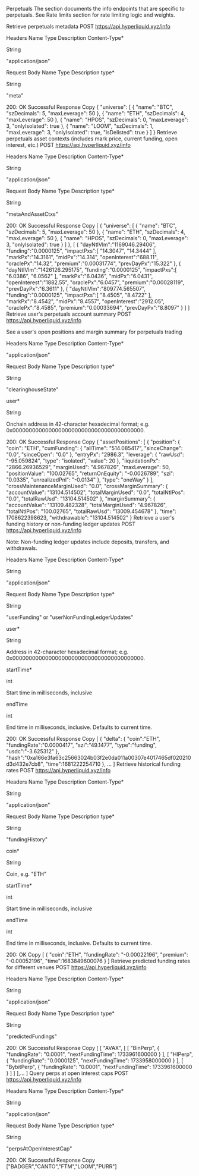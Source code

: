 Perpetuals
The section documents the info endpoints that are specific to perpetuals. See Rate limits section for rate limiting logic and weights.

Retrieve perpetuals metadata
POST https://api.hyperliquid.xyz/info

Headers
Name
Type
Description
Content-Type*

String

"application/json"

Request Body
Name
Type
Description
type*

String

"meta"

200: OK Successful Response
Copy
{
    "universe": [
        {
            "name": "BTC",
            "szDecimals": 5,
            "maxLeverage": 50
        },
        {
            "name": "ETH",
            "szDecimals": 4,
            "maxLeverage": 50
        },
        {
            "name": "HPOS",
            "szDecimals": 0,
            "maxLeverage": 3,
            "onlyIsolated": true
        },
        {
            "name": "LOOM",
            "szDecimals": 1,
            "maxLeverage": 3,
            "onlyIsolated": true,
            "isDelisted": true
        }
    ]
}
Retrieve perpetuals asset contexts (includes mark price, current funding, open interest, etc.)
POST https://api.hyperliquid.xyz/info

Headers
Name
Type
Description
Content-Type*

String

"application/json"

Request Body
Name
Type
Description
type*

String

"metaAndAssetCtxs"

200: OK Successful Response
Copy
[
{
     "universe": [
        {
            "name": "BTC",
            "szDecimals": 5,
            "maxLeverage": 50
        },
        {
            "name": "ETH",
            "szDecimals": 4,
            "maxLeverage": 50
        },
        {
            "name": "HPOS",
            "szDecimals": 0,
            "maxLeverage": 3,
            "onlyIsolated": true
        }
    ]
},
[
    {
        "dayNtlVlm":"1169046.29406",
         "funding":"0.0000125",
         "impactPxs":[
            "14.3047",
            "14.3444"
         ],
         "markPx":"14.3161",
         "midPx":"14.314",
         "openInterest":"688.11",
         "oraclePx":"14.32",
         "premium":"0.00031774",
         "prevDayPx":"15.322"
    },
    {
         "dayNtlVlm":"1426126.295175",
         "funding":"0.0000125",
         "impactPxs":[
            "6.0386",
            "6.0562"
         ],
         "markPx":"6.0436",
         "midPx":"6.0431",
         "openInterest":"1882.55",
         "oraclePx":"6.0457",
         "premium":"0.00028119",
         "prevDayPx":"6.3611"
      },
      {
         "dayNtlVlm":"809774.565507",
         "funding":"0.0000125",
         "impactPxs":[
            "8.4505",
            "8.4722"
         ],
         "markPx":"8.4542",
         "midPx":"8.4557",
         "openInterest":"2912.05",
         "oraclePx":"8.4585",
         "premium":"0.00033694",
         "prevDayPx":"8.8097"
      }
]
]
Retrieve user's perpetuals account summary
POST https://api.hyperliquid.xyz/info

See a user's open positions and margin summary for perpetuals trading

Headers
Name
Type
Description
Content-Type*

"application/json"

Request Body
Name
Type
Description
type*

String

"clearinghouseState"

user*

String

Onchain address in 42-character hexadecimal format; e.g. 0x0000000000000000000000000000000000000000.

200: OK Successful Response
Copy
{
  "assetPositions": [
    {
      "position": {
        "coin": "ETH",
        "cumFunding": {
          "allTime": "514.085417",
          "sinceChange": "0.0",
          "sinceOpen": "0.0"
        },
        "entryPx": "2986.3",
        "leverage": {
          "rawUsd": "-95.059824",
          "type": "isolated",
          "value": 20
        },
        "liquidationPx": "2866.26936529",
        "marginUsed": "4.967826",
        "maxLeverage": 50,
        "positionValue": "100.02765",
        "returnOnEquity": "-0.0026789",
        "szi": "0.0335",
        "unrealizedPnl": "-0.0134"
      },
      "type": "oneWay"
    }
  ],
  "crossMaintenanceMarginUsed": "0.0",
  "crossMarginSummary": {
    "accountValue": "13104.514502",
    "totalMarginUsed": "0.0",
    "totalNtlPos": "0.0",
    "totalRawUsd": "13104.514502"
  },
  "marginSummary": {
    "accountValue": "13109.482328",
    "totalMarginUsed": "4.967826",
    "totalNtlPos": "100.02765",
    "totalRawUsd": "13009.454678"
  },
  "time": 1708622398623,
  "withdrawable": "13104.514502"
}
Retrieve a user's funding history or non-funding ledger updates
POST https://api.hyperliquid.xyz/info

Note: Non-funding ledger updates include deposits, transfers, and withdrawals.

Headers
Name
Type
Description
Content-Type*

String

"application/json"

Request Body
Name
Type
Description
type*

String

"userFunding" or "userNonFundingLedgerUpdates"

user*

String

Address in 42-character hexadecimal format; e.g. 0x0000000000000000000000000000000000000000.

startTime*

int

Start time in milliseconds, inclusive

endTime

int

End time in milliseconds, inclusive. Defaults to current time.

200: OK Successful Response
Copy
[
    {
        "delta": {
            "coin":"ETH",
            "fundingRate":"0.0000417",
            "szi":"49.1477",
            "type":"funding",
            "usdc":"-3.625312"
        },
        "hash":"0xa166e3fa63c25663024b03f2e0da011a00307e4017465df020210d3d432e7cb8",
        "time":1681222254710
    },
    ...
]
Retrieve historical funding rates
POST https://api.hyperliquid.xyz/info

Headers
Name
Type
Description
Content-Type*

String

"application/json"

Request Body
Name
Type
Description
type*

String

"fundingHistory"

coin*

String

Coin, e.g. "ETH"

startTime*

int

Start time in milliseconds, inclusive

endTime

int

End time in milliseconds, inclusive. Defaults to current time.

200: OK
Copy
[
    {
        "coin":"ETH",
        "fundingRate": "-0.00022196",
        "premium": "-0.00052196",
        "time":1683849600076
    }
]
Retrieve predicted funding rates for different venues
POST https://api.hyperliquid.xyz/info

Headers
Name
Type
Description
Content-Type*

String

"application/json"

Request Body
Name
Type
Description
type*

String

"predictedFundings"

200: OK Successful Response
Copy
[
  [
    "AVAX",
    [
      [
        "BinPerp",
        {
          "fundingRate": "0.0001",
          "nextFundingTime": 1733961600000
        }
      ],
      [
        "HlPerp",
        {
          "fundingRate": "0.0000125",
          "nextFundingTime": 1733958000000
        }
      ],
      [
        "BybitPerp",
        {
          "fundingRate": "0.0001",
          "nextFundingTime": 1733961600000
        }
      ]
    ]
  ],...
]
Query perps at open interest caps
POST https://api.hyperliquid.xyz/info

Headers
Name
Type
Description
Content-Type*

String

"application/json"

Request Body
Name
Type
Description
type*

String

"perpsAtOpenInterestCap"

200: OK Successful Response
Copy
["BADGER","CANTO","FTM","LOOM","PURR"]